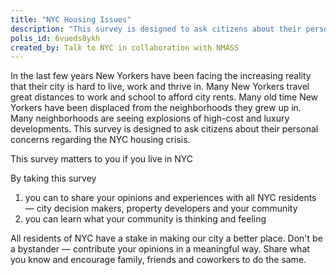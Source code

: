 ```yaml
---
title: "NYC Housing Issues"
description: "This survey is designed to ask citizens about their personal concerns regarding the NYC housing crisis."
polis_id: 6vueds8ykh
created_by: Talk to NYC in collaboration with NMASS
---
```


In the last few years New Yorkers have been facing the increasing reality that their city is hard to live, work and thrive in. Many New Yorkers travel great distances to work and school to afford city rents. Many old time New Yorkers have been displaced from the neighborhoods they grew up in. Many neighborhoods are seeing explosions of high-cost and luxury developments. This survey is designed to ask citizens about their personal concerns regarding the NYC housing crisis.

This survey matters to you if you live in NYC

By taking this survey
1. you can to share your opinions and experiences with all NYC residents — city decision makers, property developers and your community
2. you can learn what your community is thinking and feeling

All residents of NYC have a stake in making our city a better place. Don't be a bystander — contribute your opinions in a meaningful way. Share what you know and encourage family, friends and coworkers to do the same.
